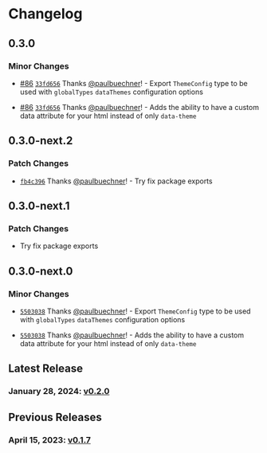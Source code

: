 # Changelog

## 0.3.0

### Minor Changes

- [#86](https://github.com/paulbuechner/storybook-addon-data-theme-switcher/pull/86) [`33fd656`](https://github.com/paulbuechner/storybook-addon-data-theme-switcher/commit/33fd656c882ba5e4156bac2125b573baadeb1f50) Thanks [@paulbuechner](https://github.com/paulbuechner)! - Export `ThemeConfig` type to be used with `globalTypes` `dataThemes` configuration options

- [#86](https://github.com/paulbuechner/storybook-addon-data-theme-switcher/pull/86) [`33fd656`](https://github.com/paulbuechner/storybook-addon-data-theme-switcher/commit/33fd656c882ba5e4156bac2125b573baadeb1f50) Thanks [@paulbuechner](https://github.com/paulbuechner)! - Adds the ability to have a custom data attribute for your html instead of only `data-theme`

## 0.3.0-next.2

### Patch Changes

- [`fb4c396`](https://github.com/paulbuechner/storybook-addon-data-theme-switcher/commit/fb4c3962d521d5dbb0166d07f9c1580168e63f48) Thanks [@paulbuechner](https://github.com/paulbuechner)! - Try fix package exports

## 0.3.0-next.1

### Patch Changes

- Try fix package exports

## 0.3.0-next.0

### Minor Changes

- [`5503038`](https://github.com/paulbuechner/storybook-addon-data-theme-switcher/commit/5503038f5f58cd8d7e8124e74597c966bddb6e0c) Thanks [@paulbuechner](https://github.com/paulbuechner)! - Export `ThemeConfig` type to be used with `globalTypes` `dataThemes` configuration options

- [`5503038`](https://github.com/paulbuechner/storybook-addon-data-theme-switcher/commit/5503038f5f58cd8d7e8124e74597c966bddb6e0c) Thanks [@paulbuechner](https://github.com/paulbuechner)! - Adds the ability to have a custom data attribute for your html instead of only `data-theme`

## Latest Release

### January 28, 2024: [v0.2.0](/.changelog/v0.2.0.mdx)

## Previous Releases

### April 15, 2023: [v0.1.7](/.changelog/v0.1.7.mdx)
